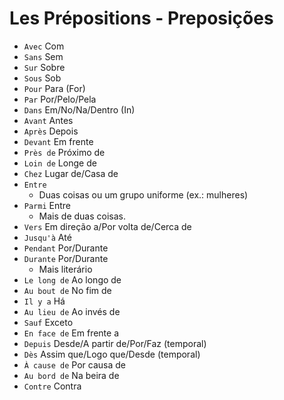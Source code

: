 # Les Prépositions - Preposições

-   `Avec` Com
-   `Sans` Sem
-   `Sur` Sobre
-   `Sous` Sob
-   `Pour` Para (For)
-   `Par` Por/Pelo/Pela
-   `Dans` Em/No/Na/Dentro (In)
-   `Avant` Antes
-   `Après` Depois
-   `Devant` Em frente
-   `Près de` Próximo de
-   `Loin de` Longe de
-   `Chez` Lugar de/Casa de
-   `Entre`
    -   Duas coisas ou um grupo uniforme (ex.: mulheres)
-   `Parmi` Entre
    -   Mais de duas coisas.
-   `Vers` Em direção a/Por volta de/Cerca de
-   `Jusqu'à` Até
-   `Pendant` Por/Durante
-   `Durante` Por/Durante
    -   Mais literário
-   `Le long de` Ao longo de
-   `Au bout de` No fim de
-   `Il y a` Há
-   `Au lieu de` Ao invés de
-   `Sauf` Exceto
-   `En face de` Em frente a
-   `Depuis` Desde/A partir de/Por/Faz (temporal)
-   `Dès` Assim que/Logo que/Desde (temporal)
-   `À cause de` Por causa de
-   `Au bord de` Na beira de
-   `Contre` Contra
